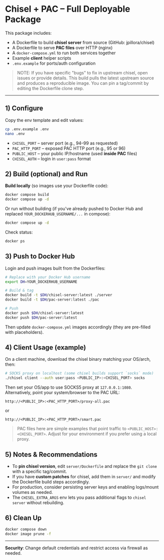 # Chisel + PAC – Full Deployable Package

This package includes:
- A Dockerfile to build **chisel server** from source (GitHub: jpillora/chisel)
- A Dockerfile to serve **PAC files** over HTTP (nginx)
- A `docker-compose.yml` to run both services together
- Example **client** helper scripts
- `.env.example` for ports/auth configuration

> NOTE: If you have specific "bugs" to fix in upstream chisel, open issues or provide details. This build pulls the latest upstream source and produces a reproducible image. You can pin a tag/commit by editing the Dockerfile clone step.

---

## 1) Configure

Copy the env template and edit values:

```bash
cp .env.example .env
nano .env
```

- `CHISEL_PORT` – server port (e.g., 94–99 as requested)
- `PAC_HTTP_PORT` – exposed PAC HTTP port (e.g., 95 or 96)
- `PUBLIC_HOST` – your public IP/hostname (used **inside PAC** files)
- `CHISEL_AUTH` – login in `user:pass` format

## 2) Build (optional) and Run

**Build locally** (so images use your Dockerfile code):

```bash
docker compose build
docker compose up -d
```

Or run without building (if you've already pushed to Docker Hub and replaced `YOUR_DOCKERHUB_USERNAME/...` in compose):

```bash
docker compose up -d
```

Check status:

```bash
docker ps
```

## 3) Push to Docker Hub

Login and push images built from the Dockerfiles:

```bash
# Replace with your Docker Hub username
export DH=YOUR_DOCKERHUB_USERNAME

# Build & tag
docker build -t $DH/chisel-server:latest ./server
docker build -t $DH/pac-server:latest ./pac

# Push
docker push $DH/chisel-server:latest
docker push $DH/pac-server:latest
```

Then update `docker-compose.yml` images accordingly (they are pre-filled with placeholders).

## 4) Client Usage (example)

On a client machine, download the chisel binary matching your OS/arch, then:

```bash
# SOCKS proxy on localhost (some chisel builds support `socks` mode)
./chisel client --auth user:pass <PUBLIC_IP>:<CHISEL_PORT> socks
```

Then set your OS/app to use SOCKS5 proxy at `127.0.0.1:1080`.
Alternatively, point your system/browser to the PAC URL:

```
http://<PUBLIC_IP>:<PAC_HTTP_PORT>/proxy-all.pac
```

or

```
http://<PUBLIC_IP>:<PAC_HTTP_PORT>/smart.pac
```

> PAC files here are simple examples that point traffic to `<PUBLIC_HOST>:<CHISEL_PORT>`. Adjust for your environment if you prefer using a local proxy.

## 5) Notes & Recommendations

- To **pin chisel version**, edit `server/Dockerfile` and replace the `git clone` with a specific tag/commit.
- If you have **custom patches** for chisel, add them in `server/` and modify the Dockerfile build steps accordingly.
- For production, consider persisting server keys and enabling logs/mount volumes as needed.
- The `CHISEL_EXTRA_ARGS` env lets you pass additional flags to `chisel server` without rebuilding.

## 6) Clean Up

```bash
docker compose down
docker image prune -f
```

---

**Security**: Change default credentials and restrict access via firewall as needed.
